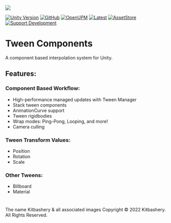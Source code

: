 <!-- ONLINE DOCUMENTATION FOUND @ https://kitbashery.com/docs/tween-components -->



![](https://kitbashery.com/assets/images/kitbashery-github-banner.jpg)

[![Unity Version](https://img.shields.io/badge/Unity-2021.3%2B-blue.svg)](https://unity3d.com/get-unity/download)
[![GitHub](https://img.shields.io/github/license/kitbashery/modular-ai.svg)](https://github.com/Kitbashery/Tween-Components/blob/main/LICENSE.md)
[![OpenUPM](https://img.shields.io/badge/Install-openUPM-blue)](https://openupm.com/packages/com.kitbashery.tween-components.html)
[![Latest](https://img.shields.io/badge/Manual%20Install-.unitypackage-blue)](https://github.com/Kitbashery/kitbashery.github.io/raw/main/assets/packages/Kitbashery_TweenComponents.unitypackage)
[![AssetStore](https://img.shields.io/badge/Download%20LTS-Asset%20Store-blue)](https://assetstore.unity.com/packages/slug/231241)
[![Support Development](https://img.shields.io/badge/Ko--fi-Support%20Development-%23ff5f5f)](https://ko-fi.com/S6S8EKDY5)

# Tween Components

A component based interpolation system for Unity.

## Features:

### Component Based Workflow:
* High-performance managed updates with Tween Manager
* Stack tween components
* AnimationCurve support
* Tween rigidbodies
* Wrap modes: Ping-Pong, Looping, and more!
* Camera culling

### Tween Transform Values:
* Position
* Rotation
* Scale

### Other Tweens:
* Billboard
* Material

# 
The name Kitbashery & all associated images Copyright &copy; 2022 Kitbashery. All Rights Reserved.
